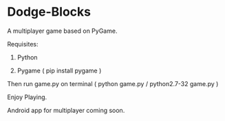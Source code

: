 # Dodge-Blocks
A multiplayer game based on PyGame.

Requisites:

1. Python

2. Pygame ( pip install pygame )

Then run game.py on terminal ( python game.py / python2.7-32 game.py )

Enjoy Playing.


Android app for multiplayer coming soon.


